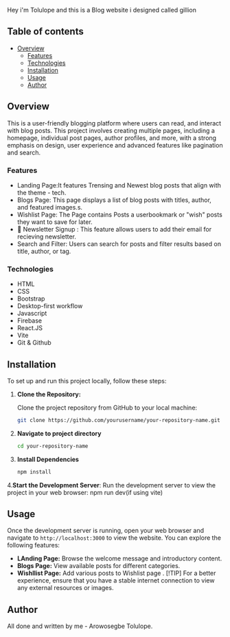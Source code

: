 Hey i'm Tolulope and this is a Blog website i designed called gillion

## Table of contents

- [Overview](#overview)
  - [Features ](#features)
  - [Technologies](#technologies)
  - [Installation](#installation)
  - [Usage](#usage)
  - [Author](#author)

## Overview
This is a user-friendly blogging platform where users can read, and interact with blog posts. This project involves creating multiple pages, including a homepage, individual post pages, author profiles, and more, with a strong emphasis on design, user experience and advanced features like pagination and search.
### Features
- Landing Page:It features Trensing and Newest blog posts that align with the theme - tech.
- Blogs Page:  This page displays a list of blog posts with titles, author, and featured images.s.
- Wishlist Page: The Page contains Posts a userbookmark or "wish" posts they want to save for later.
- :email: Newsletter Signup : This feature allows users to add their email for recieving newsletter.
- Search and Filter: Users can search for posts and filter results based on title, author, or tag.
  
  
### Technologies

- HTML
- CSS
- Bootstrap
- Desktop-first workflow
- Javascript
- Firebase
- React.JS
- Vite
- Git & Github
## Installation

To set up and run this project locally, follow these steps:

1. **Clone the Repository:**

   Clone the project repository from GitHub to your local machine:

   ```bash
   git clone https://github.com/yourusername/your-repository-name.git
2. **Navigate to project directory**
   ```bash
   cd your-repository-name
   
3. **Install Dependencies**
   ```bash
   npm install
4.**Start the Development Server**:
Run the development server to view the project in your web browser:
npm run dev(if using vite)

## Usage
Once the development server is running, open your web browser and navigate to `http://localhost:3000` to view the website. You can explore the following features:

- **LAnding Page:** Browse the welcome message and introductory content.
- **Blogs Page:** View available posts for different categories.
- **Wishllist Page:** Add various posts to Wishlist page .
[!TIP]
For a better experience, ensure that you have a stable internet connection to view any external resources or images.
## Author
 All done and written by me - Arowosegbe Tolulope.



